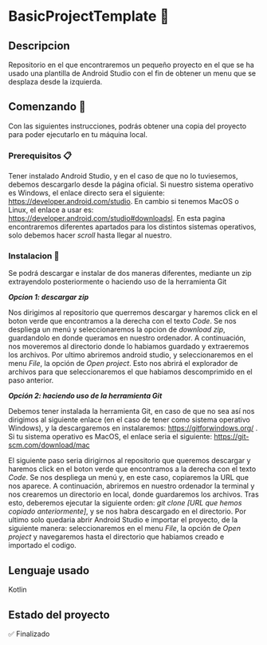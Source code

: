 # BasicProjectTemplate :iphone:

## Descripcion 
Repositorio en el que encontraremos un pequeño proyecto en el que se ha usado una plantilla de Android Studio con el fin de obtener un menu que se desplaza desde la izquierda.

## Comenzando :rocket:
Con las siguientes instrucciones, podrás obtener una copia del proyecto para poder ejecutarlo en tu máquina local.


### Prerequisitos :clipboard:
Tener instalado Android Studio, y en el caso de que no lo tuviesemos, debemos descargarlo desde la página oficial. Si nuestro sistema operativo es Windows, el enlace directo sera el siguiente: https://developer.android.com/studio. En cambio si tenemos MacOS o Linux, el enlace a usar es: https://developer.android.com/studio#downloadsl. En esta pagina encontraremos diferentes apartados para los distintos sistemas operativos, solo debemos hacer *scroll* hasta llegar al nuestro.


### Instalacion :wrench:
Se podrá descargar e instalar de dos maneras diferentes, mediante un zip extrayendolo posteriormente o haciendo uso de la herramienta Git

**_Opcion 1: descargar zip_**

Nos dirigimos al repositorio que querremos descargar y haremos click en el boton verde que encontramos a la derecha con el texto *Code*. Se nos despliega un menú y seleccionaremos la opcion de *download zip*, guardandolo en donde queramos en nuestro ordenador. A continuación, nos moveremos al directorio donde lo habiamos guardado y extraeremos los archivos. Por ultimo abriremos android studio, y seleccionaremos en el menu *File*, la opción de *Open project*. Esto nos abrirá el explorador de archivos para que seleccionaremos el que habiamos descomprimido en el paso anterior.

**_Opción 2: haciendo uso de la herramienta Git_**

Debemos tener instalada la herramienta Git, en caso de que no sea así nos dirigimos al siguiente enlace (en el caso de tener como sistema operativo Windows), y la descargaremos en instalaremos: https://gitforwindows.org/ . Si tu sistema operativo es MacOS, el enlace seria el siguiente: https://git-scm.com/download/mac

El siguiente paso seria dirigirnos al repositorio que queremos descargar y haremos click en el boton verde que encontramos a la derecha con el texto *Code*. Se nos despliega un menú y, en este caso, copiaremos la URL que nos aparece. A continuación, abriremos en nuestro ordenador la terminal y nos crearemos un directorio en local, donde guardaremos los archivos. Tras esto, deberemos ejecutar la siguiente orden: *git clone [URL que hemos copiado anteriormente]*, y se nos habra descargado en el directorio. Por ultimo solo quedaria abrir Android Studio e importar el proyecto, de la siguiente manera: seleccionaremos en el menu *File*, la opción de *Open project* y navegaremos hasta el directorio que habiamos creado e importado el codigo.


## Lenguaje usado
Kotlin

## Estado del proyecto
:white_check_mark: Finalizado
